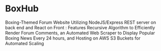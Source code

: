 # BoxHub

Boxing-Themed Forum Website Utilizing NodeJS/Express REST server on back end and React on Front : 
Features Recursive Algorithm to Efficiently Render Forum Comments, an Automated Web Scraper to Display Popular Boxing News Every 24 hours, and Hosting on AWS S3 Buckets for Automated Scaling
